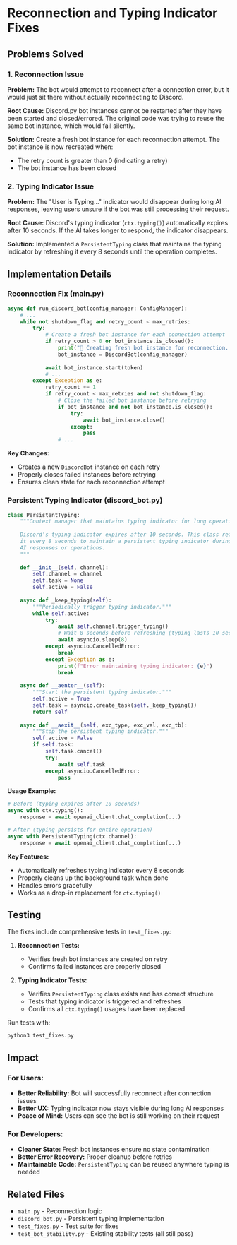 # Reconnection and Typing Indicator Fixes

## Problems Solved

### 1. Reconnection Issue
**Problem:** The bot would attempt to reconnect after a connection error, but it would just sit there without actually reconnecting to Discord.

**Root Cause:** Discord.py bot instances cannot be restarted after they have been started and closed/errored. The original code was trying to reuse the same bot instance, which would fail silently.

**Solution:** Create a fresh bot instance for each reconnection attempt. The bot instance is now recreated when:
- The retry count is greater than 0 (indicating a retry)
- The bot instance has been closed

### 2. Typing Indicator Issue
**Problem:** The "User is Typing..." indicator would disappear during long AI responses, leaving users unsure if the bot was still processing their request.

**Root Cause:** Discord's typing indicator (`ctx.typing()`) automatically expires after 10 seconds. If the AI takes longer to respond, the indicator disappears.

**Solution:** Implemented a `PersistentTyping` class that maintains the typing indicator by refreshing it every 8 seconds until the operation completes.

## Implementation Details

### Reconnection Fix (main.py)

```python
async def run_discord_bot(config_manager: ConfigManager):
    # ...
    while not shutdown_flag and retry_count < max_retries:
        try:
            # Create a fresh bot instance for each connection attempt
            if retry_count > 0 or bot_instance.is_closed():
                print("🔄 Creating fresh bot instance for reconnection...")
                bot_instance = DiscordBot(config_manager)
            
            await bot_instance.start(token)
            # ...
        except Exception as e:
            retry_count += 1
            if retry_count < max_retries and not shutdown_flag:
                # Close the failed bot instance before retrying
                if bot_instance and not bot_instance.is_closed():
                    try:
                        await bot_instance.close()
                    except:
                        pass
                # ...
```

**Key Changes:**
- Creates a new `DiscordBot` instance on each retry
- Properly closes failed instances before retrying
- Ensures clean state for each reconnection attempt

### Persistent Typing Indicator (discord_bot.py)

```python
class PersistentTyping:
    """Context manager that maintains typing indicator for long operations.
    
    Discord's typing indicator expires after 10 seconds. This class refreshes
    it every 8 seconds to maintain a persistent typing indicator during long
    AI responses or operations.
    """
    
    def __init__(self, channel):
        self.channel = channel
        self.task = None
        self.active = False
    
    async def _keep_typing(self):
        """Periodically trigger typing indicator."""
        while self.active:
            try:
                await self.channel.trigger_typing()
                # Wait 8 seconds before refreshing (typing lasts 10 seconds)
                await asyncio.sleep(8)
            except asyncio.CancelledError:
                break
            except Exception as e:
                print(f"Error maintaining typing indicator: {e}")
                break
    
    async def __aenter__(self):
        """Start the persistent typing indicator."""
        self.active = True
        self.task = asyncio.create_task(self._keep_typing())
        return self
    
    async def __aexit__(self, exc_type, exc_val, exc_tb):
        """Stop the persistent typing indicator."""
        self.active = False
        if self.task:
            self.task.cancel()
            try:
                await self.task
            except asyncio.CancelledError:
                pass
```

**Usage Example:**
```python
# Before (typing expires after 10 seconds)
async with ctx.typing():
    response = await openai_client.chat_completion(...)

# After (typing persists for entire operation)
async with PersistentTyping(ctx.channel):
    response = await openai_client.chat_completion(...)
```

**Key Features:**
- Automatically refreshes typing indicator every 8 seconds
- Properly cleans up the background task when done
- Handles errors gracefully
- Works as a drop-in replacement for `ctx.typing()`

## Testing

The fixes include comprehensive tests in `test_fixes.py`:

1. **Reconnection Tests:**
   - Verifies fresh bot instances are created on retry
   - Confirms failed instances are properly closed

2. **Typing Indicator Tests:**
   - Verifies `PersistentTyping` class exists and has correct structure
   - Tests that typing indicator is triggered and refreshes
   - Confirms all `ctx.typing()` usages have been replaced

Run tests with:
```bash
python3 test_fixes.py
```

## Impact

### For Users:
- **Better Reliability:** Bot will successfully reconnect after connection issues
- **Better UX:** Typing indicator now stays visible during long AI responses
- **Peace of Mind:** Users can see the bot is still working on their request

### For Developers:
- **Cleaner State:** Fresh bot instances ensure no state contamination
- **Better Error Recovery:** Proper cleanup before retries
- **Maintainable Code:** `PersistentTyping` can be reused anywhere typing is needed

## Related Files

- `main.py` - Reconnection logic
- `discord_bot.py` - Persistent typing implementation
- `test_fixes.py` - Test suite for fixes
- `test_bot_stability.py` - Existing stability tests (all still pass)
